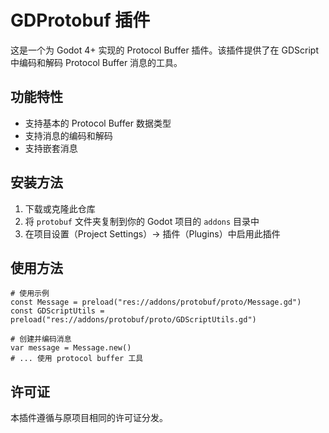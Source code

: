 # GDProtobuf 插件

这是一个为 Godot 4+ 实现的 Protocol Buffer 插件。该插件提供了在 GDScript 中编码和解码 Protocol Buffer 消息的工具。

## 功能特性

- 支持基本的 Protocol Buffer 数据类型
- 支持消息的编码和解码
- 支持嵌套消息

## 安装方法

1. 下载或克隆此仓库
2. 将 `protobuf` 文件夹复制到你的 Godot 项目的 `addons` 目录中
3. 在项目设置（Project Settings）-> 插件（Plugins）中启用此插件

## 使用方法

```gdscript
# 使用示例
const Message = preload("res://addons/protobuf/proto/Message.gd")
const GDScriptUtils = preload("res://addons/protobuf/proto/GDScriptUtils.gd")

# 创建并编码消息
var message = Message.new()
# ... 使用 protocol buffer 工具
```

## 许可证

本插件遵循与原项目相同的许可证分发。
